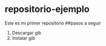 # repositorio-ejemplo
Este es mi primer repositorio
##pasos a seguir
1. Descargar gib
2. Instalar gib
